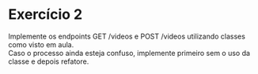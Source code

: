 # Exercício 2

Implemente os endpoints GET /videos e POST /videos utilizando classes como visto em aula. <br>
Caso o processo ainda esteja confuso, implemente primeiro sem o uso da classe e depois refatore.
